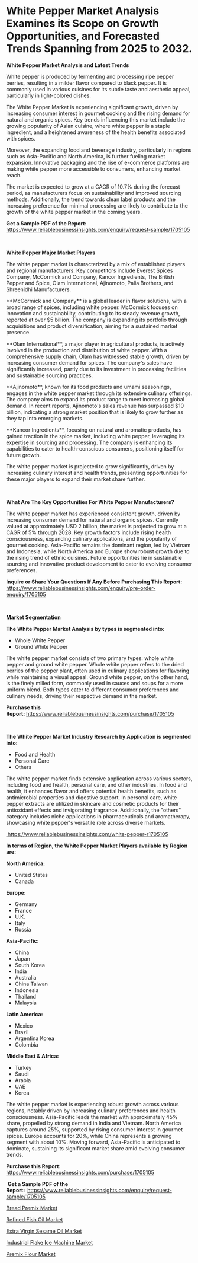 <p><h1>White Pepper Market Analysis Examines its Scope on Growth Opportunities, and Forecasted Trends Spanning from 2025 to 2032.</h1></p><p><strong>White Pepper Market Analysis and Latest Trends</strong></p>
<p><p>White pepper is produced by fermenting and processing ripe pepper berries, resulting in a milder flavor compared to black pepper. It is commonly used in various cuisines for its subtle taste and aesthetic appeal, particularly in light-colored dishes. </p><p>The White Pepper Market is experiencing significant growth, driven by increasing consumer interest in gourmet cooking and the rising demand for natural and organic spices. Key trends influencing this market include the growing popularity of Asian cuisine, where white pepper is a staple ingredient, and a heightened awareness of the health benefits associated with spices. </p><p>Moreover, the expanding food and beverage industry, particularly in regions such as Asia-Pacific and North America, is further fueling market expansion. Innovative packaging and the rise of e-commerce platforms are making white pepper more accessible to consumers, enhancing market reach. </p><p>The market is expected to grow at a CAGR of 10.7% during the forecast period, as manufacturers focus on sustainability and improved sourcing methods. Additionally, the trend towards clean label products and the increasing preference for minimal processing are likely to contribute to the growth of the white pepper market in the coming years.</p></p>
<p><strong>Get a Sample PDF of the Report:&nbsp;</strong> <a href="https://www.reliablebusinessinsights.com/enquiry/request-sample/1705105?utm_campaign=1117&utm_medium=2&utm_source=Github&utm_content=ia&utm_term=07042025&utm_id=white-pepper">https://www.reliablebusinessinsights.com/enquiry/request-sample/1705105</a></p>
<p>&nbsp;</p>
<p><strong>White Pepper Major Market Players</strong></p>
<p><p>The white pepper market is characterized by a mix of established players and regional manufacturers. Key competitors include Everest Spices Company, McCormick and Company, Kancor Ingredients, The British Pepper and Spice, Olam International, Ajinomoto, Palia Brothers, and Shreenidhi Manufacturers.</p><p>**McCormick and Company** is a global leader in flavor solutions, with a broad range of spices, including white pepper. McCormick focuses on innovation and sustainability, contributing to its steady revenue growth, reported at over $5 billion. The company is expanding its portfolio through acquisitions and product diversification, aiming for a sustained market presence.</p><p>**Olam International**, a major player in agricultural products, is actively involved in the production and distribution of white pepper. With a comprehensive supply chain, Olam has witnessed stable growth, driven by increasing consumer demand for spices. The company's sales have significantly increased, partly due to its investment in processing facilities and sustainable sourcing practices.</p><p>**Ajinomoto**, known for its food products and umami seasonings, engages in the white pepper market through its extensive culinary offerings. The company aims to expand its product range to meet increasing global demand. In recent reports, Ajinomoto's sales revenue has surpassed $10 billion, indicating a strong market position that is likely to grow further as they tap into emerging markets.</p><p>**Kancor Ingredients**, focusing on natural and aromatic products, has gained traction in the spice market, including white pepper, leveraging its expertise in sourcing and processing. The company is enhancing its capabilities to cater to health-conscious consumers, positioning itself for future growth.</p><p>The white pepper market is projected to grow significantly, driven by increasing culinary interest and health trends, presenting opportunities for these major players to expand their market share further.</p></p>
<p>&nbsp;</p>
<p><strong>What Are The Key Opportunities For White Pepper Manufacturers?</strong></p>
<p><p>The white pepper market has experienced consistent growth, driven by increasing consumer demand for natural and organic spices. Currently valued at approximately USD 2 billion, the market is projected to grow at a CAGR of 5% through 2028. Key growth factors include rising health consciousness, expanding culinary applications, and the popularity of gourmet cooking. Asia-Pacific remains the dominant region, led by Vietnam and Indonesia, while North America and Europe show robust growth due to the rising trend of ethnic cuisines. Future opportunities lie in sustainable sourcing and innovative product development to cater to evolving consumer preferences.</p></p>
<p><strong>Inquire or Share Your Questions If Any Before Purchasing This Report:</strong> <a href="https://www.reliablebusinessinsights.com/enquiry/pre-order-enquiry/1705105?utm_campaign=1117&utm_medium=2&utm_source=Github&utm_content=ia&utm_term=07042025&utm_id=white-pepper">https://www.reliablebusinessinsights.com/enquiry/pre-order-enquiry/1705105</a></p>
<p>&nbsp;</p>
<p><strong>Market Segmentation</strong></p>
<p><strong>The White Pepper Market Analysis by types is segmented into:</strong></p>
<p><ul><li>Whole White Pepper</li><li>Ground White Pepper</li></ul></p>
<p><p>The white pepper market consists of two primary types: whole white pepper and ground white pepper. Whole white pepper refers to the dried berries of the pepper plant, often used in culinary applications for flavoring while maintaining a visual appeal. Ground white pepper, on the other hand, is the finely milled form, commonly used in sauces and soups for a more uniform blend. Both types cater to different consumer preferences and culinary needs, driving their respective demand in the market.</p></p>
<p><strong>Purchase this Report:&nbsp;</strong><a href="https://www.reliablebusinessinsights.com/purchase/1705105?utm_campaign=1117&utm_medium=2&utm_source=Github&utm_content=ia&utm_term=07042025&utm_id=white-pepper">https://www.reliablebusinessinsights.com/purchase/1705105</a></p>
<p>&nbsp;</p>
<p><strong>The White Pepper Market Industry Research by Application is segmented into:</strong></p>
<p><ul><li>Food and Health</li><li>Personal Care</li><li>Others</li></ul></p>
<p><p>The white pepper market finds extensive application across various sectors, including food and health, personal care, and other industries. In food and health, it enhances flavor and offers potential health benefits, such as antimicrobial properties and digestive support. In personal care, white pepper extracts are utilized in skincare and cosmetic products for their antioxidant effects and invigorating fragrance. Additionally, the "others" category includes niche applications in pharmaceuticals and aromatherapy, showcasing white pepper's versatile role across diverse markets.</p></p>
<p><a href="https://www.reliablebusinessinsights.com/white-pepper-r1705105?utm_campaign=1117&utm_medium=2&utm_source=Github&utm_content=ia&utm_term=07042025&utm_id=white-pepper">&nbsp;https://www.reliablebusinessinsights.com/white-pepper-r1705105</a></p>
<p><strong>In terms of Region, the White Pepper Market Players available by Region are:</strong></p>
<p>
    <p> <strong> North America: </strong>
        <ul>
            <li>United States</li>
            <li>Canada</li>
        </ul>
        </p> 
    <p> <strong> Europe: </strong>
        <ul>
            <li>Germany</li>
            <li>France</li>
            <li>U.K.</li>
            <li>Italy</li>
            <li>Russia</li>
        </ul>
        </p> 
    <p> <strong> Asia-Pacific: </strong>
        <ul>
            <li>China</li>
            <li>Japan</li>
            <li>South Korea</li>
            <li>India</li>
            <li>Australia</li>
            <li>China Taiwan</li>
            <li>Indonesia</li>
            <li>Thailand</li>
            <li>Malaysia</li>
        </ul>
        </p> 
    <p> <strong> Latin America: </strong>
        <ul>
            <li>Mexico</li>
            <li>Brazil</li>
            <li>Argentina Korea</li>
            <li>Colombia</li>
        </ul>
        </p> 
    <p> <strong> Middle East & Africa: </strong>
        <ul>
            <li>Turkey</li>
            <li>Saudi</li>
            <li>Arabia</li>
            <li>UAE</li>
            <li>Korea</li>
        </ul>
    </p>
    </p>
<p><p>The white pepper market is experiencing robust growth across various regions, notably driven by increasing culinary preferences and health consciousness. Asia-Pacific leads the market with approximately 45% share, propelled by strong demand in India and Vietnam. North America captures around 25%, supported by rising consumer interest in gourmet spices. Europe accounts for 20%, while China represents a growing segment with about 10%. Moving forward, Asia-Pacific is anticipated to dominate, sustaining its significant market share amid evolving consumer trends.</p></p>
<p><strong>Purchase this Report: </strong><a href="https://www.reliablebusinessinsights.com/purchase/1705105?utm_campaign=1117&utm_medium=2&utm_source=Github&utm_content=ia&utm_term=07042025&utm_id=white-pepper">https://www.reliablebusinessinsights.com/purchase/1705105</a></p>
<p>&nbsp;<strong>Get a Sample PDF of the Report:&nbsp;&nbsp;</strong><a href="https://www.reliablebusinessinsights.com/enquiry/request-sample/1705105?utm_campaign=1117&utm_medium=2&utm_source=Github&utm_content=ia&utm_term=07042025&utm_id=white-pepper">https://www.reliablebusinessinsights.com/enquiry/request-sample/1705105</a></p>
<p><strong></strong></p>
<p><p><a href="https://github.com/jullselai/Market-Research-Report-List-1/blob/main/bread-premix-market.md?utm_campaign=1117&utm_medium=2&utm_source=Github&utm_content=ia&utm_term=07042025&utm_id=white-pepper">Bread Premix Market</a></p><p><a href="https://github.com/alefermeivys/Market-Research-Report-List-1/blob/main/refined-fish-oil-market.md?utm_campaign=1117&utm_medium=2&utm_source=Github&utm_content=ia&utm_term=07042025&utm_id=white-pepper">Refined Fish Oil Market</a></p><p><a href="https://github.com/kluviabolofo/Market-Research-Report-List-1/blob/main/extra-virgin-sesame-oil-market.md?utm_campaign=1117&utm_medium=2&utm_source=Github&utm_content=ia&utm_term=07042025&utm_id=white-pepper">Extra Virgin Sesame Oil Market</a></p><p><a href="https://github.com/toghojbeinta/Market-Research-Report-List-1/blob/main/industrial-flake-ice-machine-market.md?utm_campaign=1117&utm_medium=2&utm_source=Github&utm_content=ia&utm_term=07042025&utm_id=white-pepper">Industrial Flake Ice Machine Market</a></p><p><a href="https://github.com/jaspartatin/Market-Research-Report-List-1/blob/main/premix-flour-market.md?utm_campaign=1117&utm_medium=2&utm_source=Github&utm_content=ia&utm_term=07042025&utm_id=white-pepper">Premix Flour Market</a></p></p>